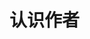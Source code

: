 # 认识作者

<script setup>
import { VPTeamMembers } from 'vitepress/theme'

const members = [
  {
    avatar: 'https://q.qlogo.cn/headimg_dl?dst_uin=3603866430&spec=100',
    name: 'haitang000',
    title: '作者',
    links: [
      { icon: 'github', link: 'https://github.com/haitang000' }
    ]
  },
  ...
]
</script>